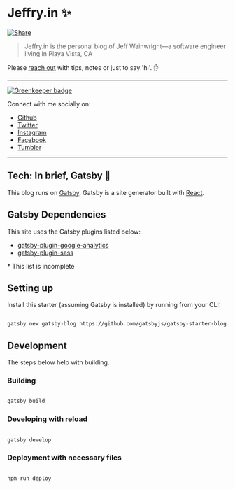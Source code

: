 # Jeffry.in ✨

[![Share](https://img.shields.io/twitter/url/http/shields.io.svg?style=social&maxAge=2592000)](https://twitter.com/home?status=Hey%20%40yowainwright%2C%20I%20saw%20your%20blog%20https%3A%2F%2Fgithub.com%2Fyowainwright%2Fyowainwright.github.io%20%F0%9F%99%8C%20%23jekyllrb)

> Jeffry.in is the personal blog of Jeff Wainwright—a software engineer living in Playa Vista, CA

Please [reach out](mailto:yowainwright@gmail.com) with tips, notes or just to say 'hi'. ✋

---

[![Greenkeeper badge](https://badges.greenkeeper.io/yowainwright/yowainwright.github.io.svg)](https://greenkeeper.io/)

Connect with me socially on:

- [Github](https://github.com/yowainwright)
- [Twitter](https://twitter.com/yowainwright)
- [Instagram](https://www.instagram.com/yowainwright/)
- [Facebook](https://www.facebook.com/yowainwright)
- [Tumbler](http://ratherbe.in/)

---

## Tech: In brief, Gatsby 💼

This blog runs on [Gatsby](https://www.gatsbyjs.org/docs/). Gatsby is a site generator built with [React](https://facebook.github.io/react/docs/).

## Gatsby Dependencies

This site uses the Gatsby plugins listed below:

- [gatsby-plugin-google-analytics](https://www.gatsbyjs.org/packages/gatsby-plugin-google-analytics/)
- [gatsby-plugin-sass](https://www.gatsbyjs.org/packages/gatsby-plugin-sass/)

\* This list is incomplete


## Setting up

Install this starter (assuming Gatsby is installed) by running from your CLI:

```sh

gatsby new gatsby-blog https://github.com/gatsbyjs/gatsby-starter-blog

```

## Development

The steps below help with building.

### Building

```sh

gatsby build

```

### Developing with reload

```sh

gatsby develop

```

### Deployment with necessary files

```sh

npm run deploy

```
